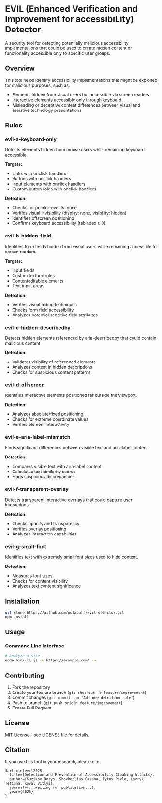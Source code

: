 # EVIL (**E**nhanced **V**erification and **I**mprovement for accessibi**L**ity) Detector

A security tool for detecting potentially malicious accessibility implementations that could be used to create hidden content or functionality accessible only to specific user groups.

## Overview

This tool helps identify accessibility implementations that might be exploited for malicious purposes, such as:
- Elements hidden from visual users but accessible via screen readers
- Interactive elements accessible only through keyboard
- Misleading or deceptive content differences between visual and assistive technology presentations

## Rules

### evil-a-keyboard-only
Detects elements hidden from mouse users while remaining keyboard accessible.

**Targets:**
- Links with onclick handlers
- Buttons with onclick handlers
- Input elements with onclick handlers
- Custom button roles with onclick handlers

**Detection:**
- Checks for pointer-events: none
- Verifies visual invisibility (display: none, visibility: hidden)
- Identifies offscreen positioning
- Confirms keyboard accessibility (tabindex ≥ 0)

### evil-b-hidden-field
Identifies form fields hidden from visual users while remaining accessible to screen readers.

**Targets:**
- Input fields
- Custom textbox roles
- Contenteditable elements
- Text input areas

**Detection:**
- Verifies visual hiding techniques
- Checks form field accessibility
- Analyzes potential sensitive field attributes

### evil-c-hidden-describedby
Detects hidden elements referenced by aria-describedby that could contain malicious content.

**Detection:**
- Validates visibility of referenced elements
- Analyzes content in hidden descriptions
- Checks for suspicious content patterns

### evil-d-offscreen
Identifies interactive elements positioned far outside the viewport.

**Detection:**
- Analyzes absolute/fixed positioning
- Checks for extreme coordinate values
- Verifies element interactivity

### evil-e-aria-label-mismatch
Finds significant differences between visible text and aria-label content.

**Detection:**
- Compares visible text with aria-label content
- Calculates text similarity scores
- Flags suspicious discrepancies

### evil-f-transparent-overlay
Detects transparent interactive overlays that could capture user interactions.

**Detection:**
- Checks opacity and transparency
- Verifies overlay positioning
- Analyzes interaction capabilities

### evil-g-small-font
Identifies text with extremely small font sizes used to hide content.

**Detection:**
- Measures font sizes
- Checks for content visibility
- Analyzes text content significance

## Installation

```bash
git clone https://github.com/potapuff/evil-detector.git
npm install 
```

## Usage

### Command Line Interface
```bash
# Analyze a site
node bin/cli.js -u https://example.com/ -v
```


## Contributing

1. Fork the repository
2. Create your feature branch (`git checkout -b feature/improvement`)
3. Commit changes (`git commit -am 'Add new detection rule'`)
4. Push to branch (`git push origin feature/improvement`)
5. Create Pull Request

## License

MIT License - see LICENSE file for details.

## Citation

If you use this tool in your research, please cite:
```
@article{evil2025,
  title={Detection and Prevention of Accessibility Cloaking Attacks},
  author={Kuzikov Borys, Shovkoplias Oksana, Tytov Pavlo, Lavryk Tetiana, Koval Vitlyi},
  journal={...waiting for publication...},
  year={2025}
}
```